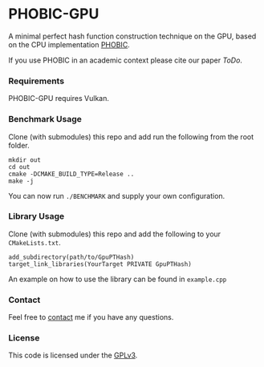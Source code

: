 # PHOBIC-GPU

A minimal perfect hash function construction technique on the GPU, based on the CPU implementation [PHOBIC](https://github.com/jermp/pthash).

If you use PHOBIC in an academic context please cite our paper *ToDo*.

### Requirements
PHOBIC-GPU requires Vulkan.


### Benchmark Usage
Clone (with submodules) this repo and add run the following from the root folder.

```
mkdir out    
cd out
cmake -DCMAKE_BUILD_TYPE=Release ..
make -j
```

You can now run ```./BENCHMARK``` and supply your own configuration.


### Library Usage

Clone (with submodules) this repo and add the following to your `CMakeLists.txt`.

```
add_subdirectory(path/to/GpuPTHash)
target_link_libraries(YourTarget PRIVATE GpuPTHash)
```

An example on how to use the library can be found in ```example.cpp```

### Contact

Feel free to [contact](mailto:hermann@kit.edu) me if you have any questions.

### License

This code is licensed under the [GPLv3](/LICENSE).
